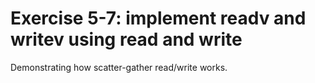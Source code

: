 # Exercise 5-7: implement readv and writev using read and write
Demonstrating how scatter-gather read/write works.

